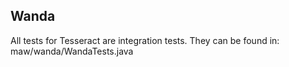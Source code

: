 ## Wanda
All tests for Tesseract are integration tests. They can be found in: maw/wanda/WandaTests.java